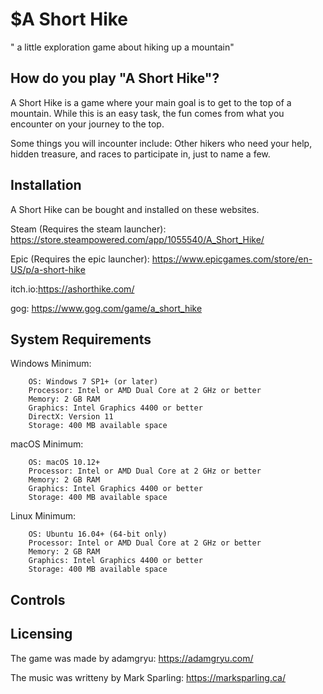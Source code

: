 $A Short Hike
========

" a little exploration game about hiking up a mountain"

How do you play "A Short Hike"?
--------

A Short Hike is a game where your main goal is to get to the top of a mountain. 
While this is an easy task, the fun comes from what you encounter on your journey to the top.

Some things you will incounter include:
Other hikers who need your help, hidden treasure, and races to participate in, just to name a few.


Installation
------------

A Short Hike can be bought and installed on these websites.

Steam (Requires the steam launcher): https://store.steampowered.com/app/1055540/A_Short_Hike/

Epic (Requires the epic launcher): https://www.epicgames.com/store/en-US/p/a-short-hike

itch.io:https://ashorthike.com/

gog: https://www.gog.com/game/a_short_hike



System Requirements
-------------------

Windows Minimum:

        OS: Windows 7 SP1+ (or later)
        Processor: Intel or AMD Dual Core at 2 GHz or better
        Memory: 2 GB RAM
        Graphics: Intel Graphics 4400 or better
        DirectX: Version 11
        Storage: 400 MB available space

macOS Minimum:

        OS: macOS 10.12+
        Processor: Intel or AMD Dual Core at 2 GHz or better
        Memory: 2 GB RAM
        Graphics: Intel Graphics 4400 or better
        Storage: 400 MB available space

Linux Minimum:

        OS: Ubuntu 16.04+ (64-bit only)
        Processor: Intel or AMD Dual Core at 2 GHz or better
        Memory: 2 GB RAM
        Graphics: Intel Graphics 4400 or better
        Storage: 400 MB available space







Controls
----------


Licensing 
-------

The game was made by adamgryu: https://adamgryu.com/

The music was writteny by Mark Sparling: https://marksparling.ca/
